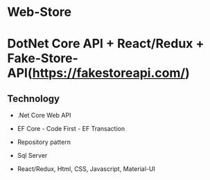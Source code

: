 # Web-Store

# DotNet Core API + React/Redux + Fake-Store-API(https://fakestoreapi.com/)

Technology
----------
- .Net Core Web API

- EF Core - Code First - EF Transaction

- Repository pattern

- Sql Server

- React/Redux, Html, CSS, Javascript, Material-UI
